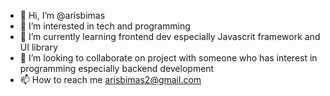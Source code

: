 - 👋 Hi, I’m @arisbimas
- 👀 I’m interested in tech and programming
- 🌱 I’m currently learning frontend dev especially Javascrit framework and UI library 
- 💞️ I’m looking to collaborate on project with someone who has interest in programming especially backend development
- 📫 How to reach me arisbimas2@gmail.com

<!---
arisbimas/arisbimas is a ✨ special ✨ repository because its `README.md` (this file) appears on your GitHub profile.
You can click the Preview link to take a look at your changes.
--->
